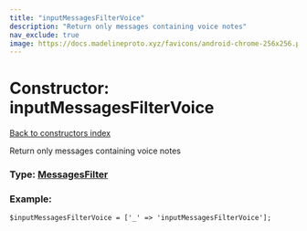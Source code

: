 ```yaml
---
title: "inputMessagesFilterVoice"
description: "Return only messages containing voice notes"
nav_exclude: true
image: https://docs.madelineproto.xyz/favicons/android-chrome-256x256.png
---
```

# Constructor: inputMessagesFilterVoice  
[Back to constructors index](/API_docs/constructors/index.html)



Return only messages containing voice notes




### Type: [MessagesFilter](/API_docs/types/MessagesFilter.html)


### Example:

```
$inputMessagesFilterVoice = ['_' => 'inputMessagesFilterVoice'];
```  
